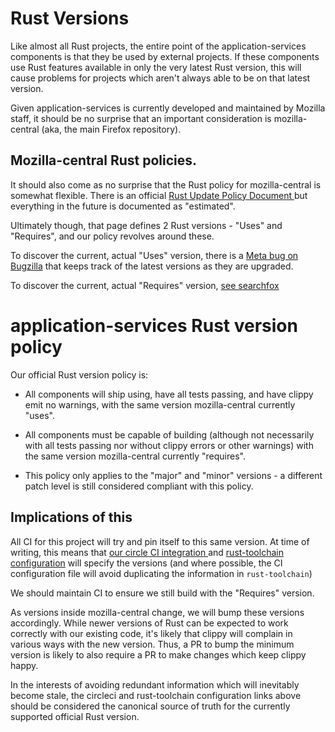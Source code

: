# Rust Versions

Like almost all Rust projects, the entire point of the application-services
components is that they be used by external projects. If these components
use Rust features available in only the very latest Rust version, this will
cause problems for projects which aren't always able to be on that latest
version.

Given application-services is currently developed and maintained by Mozilla
staff, it should be no surprise that an important consideration is
mozilla-central (aka, the main Firefox repository).

## Mozilla-central Rust policies.

It should also come as no surprise that the Rust policy for mozilla-central
is somewhat flexible. There is an official [Rust Update Policy Document
](https://firefox-source-docs.mozilla.org/writing-rust-code/update-policy.html)
but everything in the future is documented as "estimated".

Ultimately though, that page defines 2 Rust versions - "Uses" and "Requires",
and our policy revolves around these.

To discover the current, actual "Uses" version, there is a [Meta bug on Bugzilla](https://bugzilla.mozilla.org/show_bug.cgi?id=1504858) that keeps
track of the latest versions as they are upgraded.

To discover the current, actual "Requires" version, [see searchfox](https://searchfox.org/mozilla-central/search?q=MINIMUM_RUST_VERSION&path=python/mozboot/mozboot/util.py)

# application-services Rust version policy

Our official Rust version policy is:

* All components will ship using, have all tests passing, and have clippy emit
  no warnings, with the same version mozilla-central currently "uses".

* All components  must be capable of building (although not necessarily with
  all tests passing nor without clippy errors or other warnings) with the same
  version mozilla-central currently "requires".

* This policy only applies to the "major" and "minor" versions - a different
  patch level is still considered compliant with this policy.

## Implications of this

All CI for this project will try and pin itself to this same version. At
time of writing, this means that [our circle CI integration
](https://github.com/mozilla/application-services/blob/main/.circleci/config.yml) and
[rust-toolchain configuration](https://github.com/mozilla/application-services/blob/main/rust-toolchain.toml)
will specify the versions (and where possible, the CI configuration file will
avoid duplicating the information in `rust-toolchain`)

We should maintain CI to ensure we still build with the "Requires" version.

As versions inside mozilla-central change, we will bump these versions
accordingly. While newer versions of Rust can be expected to work correctly
with our existing code, it's likely that clippy will complain in various ways
with the new version. Thus, a PR to bump the minimum version is likely to also
require a PR to make changes which keep clippy happy.

In the interests of avoiding redundant information which will inevitably
become stale, the circleci and rust-toolchain configuration links above
should be considered the canonical source of truth for the currently supported
official Rust version.

